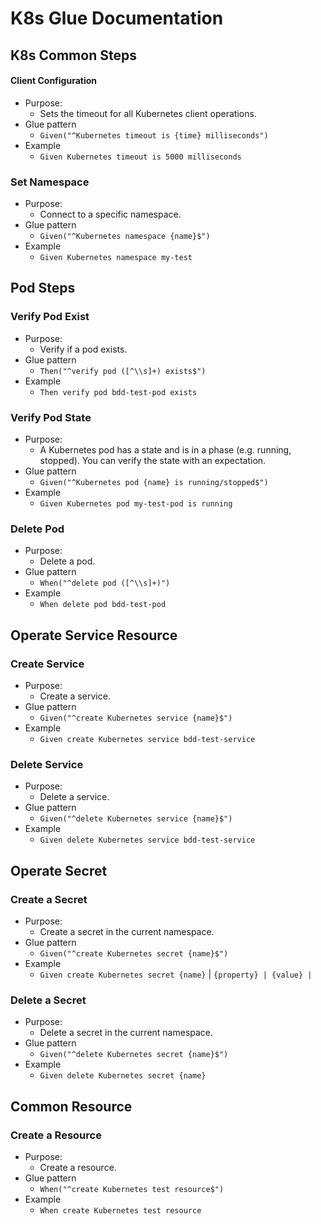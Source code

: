 # K8s Glue Documentation

## K8s Common Steps
#### Client Configuration
- Purpose: 
   - Sets the timeout for all Kubernetes client operations.
- Glue pattern
   - `Given("^Kubernetes timeout is {time} milliseconds")`
- Example
   - `Given Kubernetes timeout is 5000 milliseconds`
### Set Namespace
- Purpose: 
   - Connect to a specific namespace.
- Glue pattern
   - `Given("^Kubernetes namespace {name}$")`
- Example
   - `Given Kubernetes namespace my-test`

## Pod Steps
### Verify Pod Exist
- Purpose: 
   - Verify if a pod exists.
- Glue pattern
   - `Then("^verify pod ([^\\s]+) exists$")`
- Example
   - `Then verify pod bdd-test-pod exists`
### Verify Pod State
- Purpose: 
   - A Kubernetes pod has a state and is in a phase (e.g. running, stopped). You can verify the state with an expectation.
- Glue pattern
   - `Given("^Kubernetes pod {name} is running/stopped$")`
- Example
   - `Given Kubernetes pod my-test-pod is running`
### Delete Pod 
- Purpose: 
   - Delete a pod.
- Glue pattern
   - `When("^delete pod ([^\\s]+)")`
- Example
   - `When delete pod bdd-test-pod`

## Operate Service Resource
### Create Service 
- Purpose: 
   - Create a service.
- Glue pattern
   - `Given("^create Kubernetes service {name}$")`
- Example
   - `Given create Kubernetes service bdd-test-service`
### Delete Service 
- Purpose: 
   - Delete a service.
- Glue pattern
   - `Given("^delete Kubernetes service {name}$")`
- Example
   - `Given delete Kubernetes service bdd-test-service`

## Operate Secret
### Create a Secret 
- Purpose: 
   - Create a secret in the current namespace.
- Glue pattern
   - `Given("^create Kubernetes secret {name}$")`
- Example
   - `Given create Kubernetes secret {name}`
|     `{property} | {value} |`
### Delete a Secret 
- Purpose: 
   - Delete a secret in the current namespace.
- Glue pattern
   - `Given("^delete Kubernetes secret {name}$")`
- Example
   - `Given delete Kubernetes secret {name}`

## Common Resource
### Create a Resource 
- Purpose: 
   - Create a resource.
- Glue pattern
   - `When("^create Kubernetes test resource$")`
- Example
   - `When create Kubernetes test resource`
